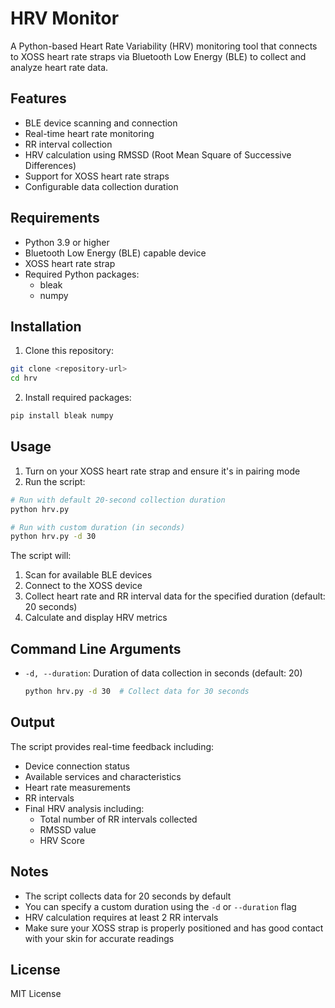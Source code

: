 # HRV Monitor

A Python-based Heart Rate Variability (HRV) monitoring tool that connects to XOSS heart rate straps via Bluetooth Low Energy (BLE) to collect and analyze heart rate data.

## Features

- BLE device scanning and connection
- Real-time heart rate monitoring
- RR interval collection
- HRV calculation using RMSSD (Root Mean Square of Successive Differences)
- Support for XOSS heart rate straps
- Configurable data collection duration

## Requirements

- Python 3.9 or higher
- Bluetooth Low Energy (BLE) capable device
- XOSS heart rate strap
- Required Python packages:
  - bleak
  - numpy

## Installation

1. Clone this repository:
```bash
git clone <repository-url>
cd hrv
```

2. Install required packages:
```bash
pip install bleak numpy
```

## Usage

1. Turn on your XOSS heart rate strap and ensure it's in pairing mode
2. Run the script:
```bash
# Run with default 20-second collection duration
python hrv.py

# Run with custom duration (in seconds)
python hrv.py -d 30
```

The script will:
1. Scan for available BLE devices
2. Connect to the XOSS device
3. Collect heart rate and RR interval data for the specified duration (default: 20 seconds)
4. Calculate and display HRV metrics

## Command Line Arguments

- `-d, --duration`: Duration of data collection in seconds (default: 20)
  ```bash
  python hrv.py -d 30  # Collect data for 30 seconds
  ```

## Output

The script provides real-time feedback including:
- Device connection status
- Available services and characteristics
- Heart rate measurements
- RR intervals
- Final HRV analysis including:
  - Total number of RR intervals collected
  - RMSSD value
  - HRV Score

## Notes

- The script collects data for 20 seconds by default
- You can specify a custom duration using the `-d` or `--duration` flag
- HRV calculation requires at least 2 RR intervals
- Make sure your XOSS strap is properly positioned and has good contact with your skin for accurate readings

## License

MIT License
